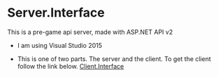 # Server.Interface
This is a pre-game api server, made with ASP.NET API v2

* I am using Visual Studio 2015

* This is one of two parts. The server and the client. To get the client follow the link below.
[Client.Interface](https://github.com/cynical89/Client.Interface)
